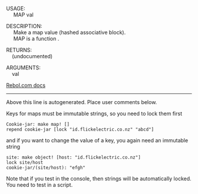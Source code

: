 USAGE:  
&nbsp;&nbsp;&nbsp;&nbsp;&nbsp;MAP&nbsp;val&nbsp;  
  
DESCRIPTION:  
&nbsp;&nbsp;&nbsp;&nbsp;&nbsp;Make&nbsp;a&nbsp;map&nbsp;value&nbsp;(hashed&nbsp;associative&nbsp;block).  
&nbsp;&nbsp;&nbsp;&nbsp;&nbsp;MAP&nbsp;is&nbsp;a&nbsp;function&nbsp;.  
  
RETURNS:  
&nbsp;&nbsp;&nbsp;&nbsp;(undocumented)  
  
ARGUMENTS:  
&nbsp;&nbsp;&nbsp;&nbsp;val  

[Rebol.com docs](http://www.rebol.com/r3/docs/functions/map.html)
___
Above this line is autogenerated. Place user comments below.

Keys for maps must be immutable strings, so you need to lock them first

    Cookie-jar: make map! []
    repend cookie-jar [lock "id.flickelectric.co.nz" "abcd"]
    
and if you want to change the value of a key, you again need an immutable string
    
    site: make object! [host: "id.flickelectric.co.nz"]
    lock site/host
    cookie-jar/(site/host): "efgh"
    
Note that if you test in the console, then strings will be automatically locked. You need to test in a script.
    
